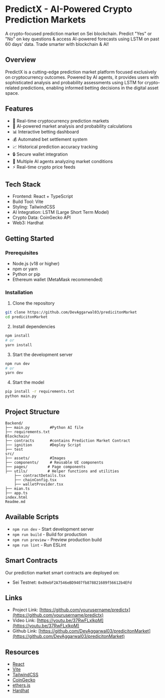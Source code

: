 # PredictX - AI-Powered Crypto Prediction Markets
A crypto-focused prediction market on Sei blockchain. Predict "Yes" or "No" on key questions & access AI-powered forecasts using LSTM on past 60 days' data. Trade smarter with blockchain & AI!

## Overview
PredictX is a cutting-edge prediction market platform focused exclusively on cryptocurrency outcomes. Powered by AI agents, it provides users with sophisticated analysis and probability assessments using LSTM for crypto-related predictions, enabling informed betting decisions in the digital asset space.

## Features
- 🎯 Real-time cryptocurrency prediction markets
- 🤖 AI-powered market analysis and probability calculations
- 📊 Interactive betting dashboard
- 💰 Automated bet settlement system
- 📈 Historical prediction accuracy tracking
- 🔒 Secure wallet integration
- 🧠 Multiple AI agents analyzing market conditions
- ⚡ Real-time crypto price feeds

## Tech Stack
- Frontend: React + TypeScript
- Build Tool: Vite
- Styling: TailwindCSS
- AI Integration: LSTM (Large Short Term Model)
- Crypto Data: CoinGecko API
- Web3: Hardhat

## Getting Started

### Prerequisites
- Node.js (v18 or higher)
- npm or yarn
- Python or pip
- Ethereum wallet (MetaMask recommended)

### Installation
1. Clone the repository
```bash
git clone https://github.com/DevAggarwal03/predicitonMarket
cd predicitonMarket
```

2. Install dependencies
```bash
npm install
# or
yarn install
```

3. Start the development server
```bash
npm run dev
# or
yarn dev
```

4. Start the model
```bash
pip install -r requirements.txt
python main.py
```

## Project Structure
```
Backend/
├── main.py         #Python AI file
├── requirements.txt
Blockchain/
├── contracts       #contains Prediction Market Contract
├── ignition        #Deploy Script
├── test            
src/
├── assets/         #Images
├── components/     # Reusable UI components
├── pages/         # Page components
├── utils/         # Helper functions and utilities
    ├── contractDetails.tsx     
    ├── chainConfig.tsx
    ├── walletProvider.tsx
├── mian.ts
├── app.ts
index.html
Readme.md
```

## Available Scripts
- `npm run dev` - Start development server
- `npm run build` - Build for production
- `npm run preview` - Preview production build
- `npm run lint` - Run ESLint

## Smart Contracts
Our prediction market smart contracts are deployed on:
- Sei Testnet: `0x89ebF2A7546eBD9407fb878821689f56612b4EFd`

## Links
- Project Link: [https://github.com/yourusername/predictx](https://github.com/yourusername/predictx)
- Video Link: [https://youtu.be/37RwFLxlkpM](https://youtu.be/37RwFLxlkpM)
- Github Link: [https://github.com/DevAggarwal03/predicitonMarket](https://github.com/DevAggarwal03/predicitonMarket)

## Resources
- [React](https://reactjs.org/)
- [Vite](https://vitejs.dev/)
- [TailwindCSS](https://tailwindcss.com/)
- [CoinGecko](https://coingecko.com/)
- [ethers.js](https://docs.ethers.org/)
- [Hardhat](https://hardhat.org/hardhat-runner/docs/getting-started)